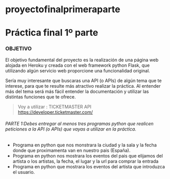 # proyectofinalprimeraparte


# Práctica final 1º parte

### OBJETIVO

El objetivo fundamental del proyecto es la realización de una página web alojada en Heroku y creada con el web framework python Flask, que utilizando algún servicio web proporcione una funcionalidad original.

Sería muy interesante que buscaras una API (o APIs) de algún tema que te interese, para que te resulte más atractivo realizar la práctica. Al entender más del tema será más fácil entender la documentación y utilizar las distintas funciones que te ofrece.

> Voy a utilizar : TICKETMASTER API  https://developer.ticketmaster.com/

###### PARTE 1:Debes entregar al menos tres programas python que realicen peticiones a la API (o APIs) que vayas a utilizar en la práctica.

- Programa en python que nos monstrara  la ciudad y la sala y la fecha donde que proximamenta van en nuestro pais  (España).
- Programa en python nos mostrara  los eventos del pais que elijamos del  artista o los artistas, la fecha, el lugar y la url para comprar la entrada
- Programa en python que mostrara los eventos del artista que introduzca el usuario.
